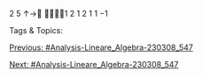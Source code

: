 2
5
↑→
1 2 1 2
1 1 −1

   Tags & Topics:
   

[Previous: #Analysis-Lineare_Algebra-230308_547](Analysis-Lineare_Algebra-230308_547.md)

[Next: #Analysis-Lineare_Algebra-230308_547](Analysis-Lineare_Algebra-230308_547.md)